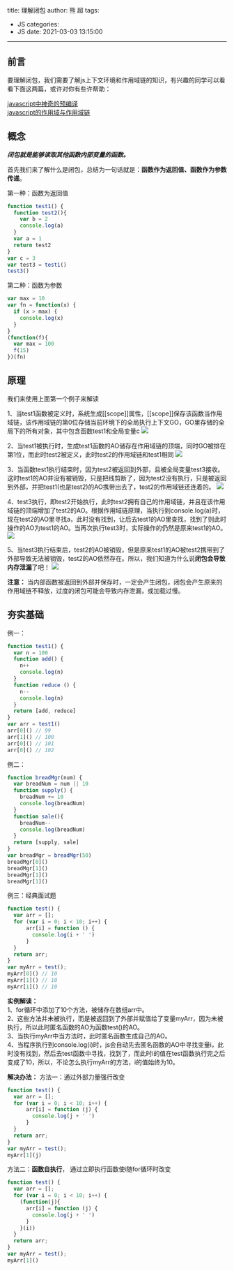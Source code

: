 title: 理解闭包
author: 熊 超
tags:
  - JS
categories:
  - JS
date: 2021-03-03 13:15:00
---
<!--more-->

## 前言
要理解闭包，我们需要了解js上下文环境和作用域链的知识，有兴趣的同学可以看看下面这两篇，或许对你有些许帮助：

<a href="https://cwsoy.com/frontend/essayDetail/25" target="_blank">javascript中神奇的预编译</a><br/>
<a href="https://cwsoy.com/frontend/essayDetail/26" target="_blank">javascript的作用域与作用域链</a>

## 概念
***闭包就是能够读取其他函数内部变量的函数。***

首先我们来了解什么是闭包，总结为一句话就是：**函数作为返回值、函数作为参数传递**。

第一种：函数为返回值
``` js
function test1() {
  function test2(){
    var b = 2
    console.log(a)
  }
  var a = 1
  return test2
}
var c = 3
var test3 = test1()
test3()
```

第二种：函数为参数
``` js
var max = 10
var fn = function(x) {
  if (x > max) {
    console.log(x)
  }
}
(function(f){
  var max = 100
  f(15)
})(fn)
```

## 原理
我们来使用上面第一个例子来解读  

1、当test1函数被定义时，系统生成[[scope]]属性，[[scope]]保存该函数当作用域链，该作用域链的第0位存储当前环境下的全局执行上下文GO，GO里存储的全局下的所有对象，其中包含函数test1和全局变量c
![](https://www.cwsoy.com/images/essay/ILuIiLmg.png)

2、当test1被执行时，生成test1函数的AO储存在作用域链的顶端，同时GO被排在第1位，而此时test2被定义，此时test2的作用域链和test1相同
![](https://www.cwsoy.com/images/essay/askEqOt5.png)

3、当函数test1执行结束时，因为test2被返回到外部，且被全局变量test3接收。这时test1的AO并没有被销毁，只是把线剪断了，因为test2没有执行，只是被返回到外部，并把test1(也是test2)的AO携带出去了，test2的作用域链还连着的。
![](https://www.cwsoy.com/images/essay/pJHznUgh.png)

4、test3执行，即test2开始执行，此时test2拥有自己的作用域链，并且在该作用域链的顶端增加了test2的AO。根据作用域链原理，当执行到console.log(a)时，现在test2的AO里寻找a，此时没有找到，让后去test1的AO里查找，找到了则此时操作的AO为test1的AO。当再次执行test3时，实际操作的仍然是原来test1的AO。
![](https://www.cwsoy.com/images/essay/285d4HSR.png)

5、当test3执行结束后，test2的AO被销毁，但是原来test1的AO被test2携带到了外部导致无法被销毁，test2的AO依然存在。所以，我们知道为什么说**闭包会导致内存泄漏**了吧！
![](https://www.cwsoy.com/images/essay/IpSDOa19.png)

**注意：** 当内部函数被返回到外部并保存时，一定会产生闭包，闭包会产生原来的作用域链不释放，过度的闭包可能会导致内存泄漏，或加载过慢。
## 夯实基础
例一：
``` js
function test1() {
  var n = 100
  function add() {
    n++
    console.log(n)
  }
  function reduce () {
    n--
    console.log(n)
  }
  return [add, reduce]
}
var arr = test1()
arr[0]() // 99
arr[1]() // 100
arr[0]() // 101
arr[0]() // 102
```
例二：
``` js
function breadMgr(num) {
  var breadNum = num || 10
  function supply() {
    breadNum += 10
    console.log(breadNum)
  }
  function sale(){
    breadNum--
    console.log(breadNum)
  }
  return [supply, sale]
}
var breadMgr = breadMgr(50)
breadMgr[0]()
breadMgr[1]()
breadMgr[1]()
breadMgr[1]()
```

例三：经典面试题
``` js
function test() {
  var arr = [];
  for (var i = 0; i < 10; i++) {
      arr[i] = function () {
        console.log(i + ' ')
      }
  }
  return arr;
}
var myArr = test();
myArr[0]() // 10
myArr[1]() // 10
myArr[1]() // 10
```
**实例解读：**  
1、for循环中添加了10个方法，被储存在数组arr中。   
2、这些方法并未被执行，而是被返回到了外部并赋值给了变量myArr，因为未被执行，所以此时匿名函数的AO为函数test()的AO。   
3、当执行myArr中当方法时，此时匿名函数生成自己的AO。  
4、当程序执行到console.log(i)时，js会自动先去匿名函数的AO中寻找变量i，此时没有找到，然后去test函数中寻找，找到了，而此时i的值在test函数执行完之后变成了10，所以，不论怎么执行myArr的方法，i的值始终为10。

**解决办法：** 
方法一：通过外部力量强行改变
``` js
function test() {
  var arr = [];
  for (var i = 0; i < 10; i++) {
      arr[i] = function (j) {
        console.log(j + ' ')
      }
  }
  return arr;
}
var myArr = test();
myArr[1](j)
```
方法二：**函数自执行**， 通过立即执行函数使i随for循环时改变
``` js
function test() {
  var arr = [];
  for (var i = 0; i < 10; i++) {
    (function(j){
      arr[i] = function (j) {
        console.log(j + ' ')
      }
    }(i))
  }
  return arr;
}
var myArr = test();
myArr[1]()
```